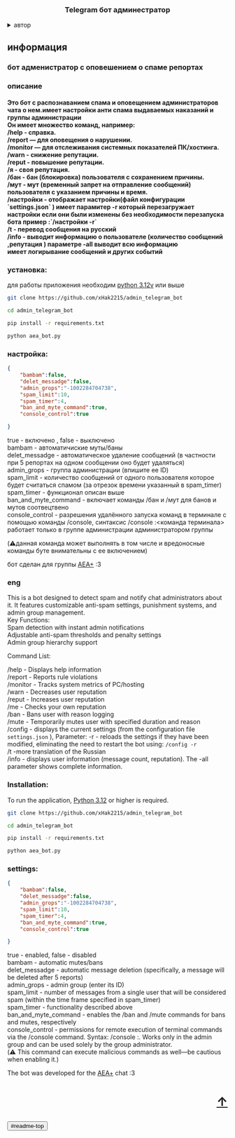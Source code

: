 
<a id="readme-top"></a>

  <h3 align="center">Telegram бот админестратор</h3>



<details>
  <summary>автор</summary>
  <ol>
      <ul>
      <li><a href="https://t.me/HITHELL">telegram</a></li>
      </ul>
  </ol>
</details>


<h2>информация </h2>

<h3>бот адменистратор с оповешением о спаме репортах</h3>
<h3>описание</h3>
<h4>
Это бот с распознаванием спама и оповещением администраторов чата о нем.имеет настройки анти спама выдаваемых наказаний и группы администрации  <br>
Он имеет множество команд, например:<br>
/help - справка.<br>
/report — для оповещения о нарушении.<br>  
/monitor — для отслеживания системных показателей ПК/хостинга.<br>
/warn - снижение репутации.<br>
/reput - повышение репутации.<br>
/я - своя репутация.<br>
/бан - бан (блокировка) пользователя с сохранением причины.<br>
/мут - мут (временный запрет на отправление сообщений) пользователя с указанием причины и время.<br>
/настройки - отображает настройки(файл конфигурации `settings.json` ) имеет парамитер -r который перезагружает настройки если они были изменены без необходимости перезапуска бота пример :`/настройки -r` <br>
/t - перевод сообщения на русский <br>
/info - выводит информацию о пользователе (количество сообщений ,репутация  ) параметре -all выводит всю информацию<br>
имеет логирывание сообщений и других событий

</h4>

<h3> установка: </h3>

для работы приложения необходим <a href="https://www.python.org/"> python 3.12v</a> или выше  

```sh
git clone https://github.com/xHak2215/admin_telegram_bot

cd admin_telegram_bot

pip install -r requirements.txt

python aea_bot.py
```

<h3> настройка: </h3>

```json
{
    "bambam":false,
    "delet_messadge":false,
    "admin_grops":"-1002284704738",
    "spam_limit":10,
    "spam_timer":4,
    "ban_and_myte_command":true,
    "console_control":true

}
```
true - включено , false - выключено  
bambam - автоматичиские муты/баны<br>
delet_messadge - автоматическое удаление сообщений (в частности при 5 репортах на одном сообщении оно будет удаляться)<br>
admin_grops - группа администрации (впишите ее ID)<br>
spam_limit - количество сообщений от одного пользователя которое будет считаться спамом (за отрезок времени указанный в spam_timer)<br>
spam_timer - функционал описан выше <br>
ban_and_myte_command - включает команды /бан и /мут для банов и мутов соотвецтвено <br>
console_control - разрешения удалённого запуска команд в терминале с помощью команды /console, синтаксис /console :<команда терминала> работает только в группе администрации администратором группы<br>

(⚠️данная команда может выполнять в том числе и вредоносные команды буте внимательны с ее включением)

бот сделан для группы <a href="https://t.me/+P5wR2FyxnSQzMjIy">AEA+</a> :3

<h3>eng</h3>
This is a bot designed to detect spam and notify chat administrators about it. It features customizable anti-spam settings, punishment systems, and admin group management.<br>
Key Functions:<br>
Spam detection with instant admin notifications<br>
Adjustable anti-spam thresholds and penalty settings<br>
Admin group hierarchy support<br>

Command List:<br>

/help - Displays help information<br>
/report - Reports rule violations<br>
/monitor - Tracks system metrics of PC/hosting<br>
/warn - Decreases user reputation<br>
/reput - Increases user reputation<br>
/me - Checks your own reputation<br>
/ban - Bans user with reason logging<br>
/mute - Temporarily mutes user with specified duration and reason<br>
/config - displays the current settings (from the configuration file `settings.json` ), Parameter: -r - reloads the settings if they have been modified, eliminating the need to restart the bot using: `/config -r`<br>
/t -more translation of the Russian<br>
/info - displays user information (message count, reputation). The -all parameter shows complete information.<br>
<h3>Installation:</h3>

To run the application, <a href="https://www.python.org/">Python 3.12</a> or higher is required.
```sh
git clone https://github.com/xHak2215/admin_telegram_bot

cd admin_telegram_bot

pip install -r requirements.txt

python aea_bot.py
```
<h3> settings: </h3>

```json
{
    "bambam":false,
    "delet_messadge":false,
    "admin_grops":"-1002284704738",
    "spam_limit":10,
    "spam_timer":4,
    "ban_and_myte_command":true,
    "console_control":true

}
```
true - enabled, false - disabled  
bambam - automatic mutes/bans<br>
delet_messadge - automatic message deletion (specifically, a message will be deleted after 5 reports)<br>
admin_grops - admin group (enter its ID)<br>
spam_limit - number of messages from a single user that will be considered spam (within the time frame specified in spam_timer)<br>
spam_timer - functionality described above<br>
ban_and_myte_command - enables the /ban and /mute commands for bans and mutes, respectively<br>
console_control - permissions for remote execution of terminal commands via the /console command. Syntax: /console :<terminal command>. Works only in the admin group and can be used solely by the group administrator.<br>
(⚠️ This command can execute malicious commands as well—be cautious when enabling it.)

The bot was developed for the <a href="https://t.me/+P5wR2FyxnSQzMjIy">AEA+</a> chat :3
<h1><p align="right"><a href="#readme-top">↑</a></p></h1>
<h3><input type="button" name="↑" value="#readme-top"/></h3>










